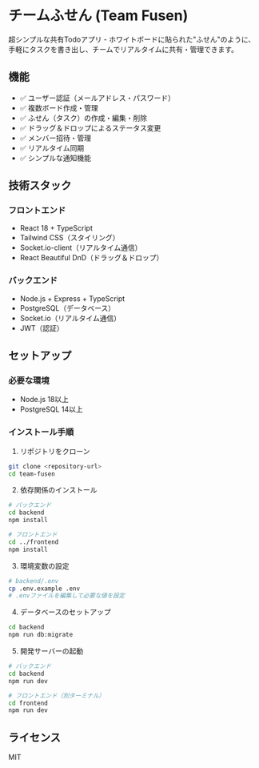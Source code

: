 # チームふせん (Team Fusen)

超シンプルな共有Todoアプリ - ホワイトボードに貼られた"ふせん"のように、手軽にタスクを書き出し、チームでリアルタイムに共有・管理できます。

## 機能

- ✅ ユーザー認証（メールアドレス・パスワード）
- ✅ 複数ボード作成・管理
- ✅ ふせん（タスク）の作成・編集・削除
- ✅ ドラッグ＆ドロップによるステータス変更
- ✅ メンバー招待・管理
- ✅ リアルタイム同期
- ✅ シンプルな通知機能

## 技術スタック

### フロントエンド
- React 18 + TypeScript
- Tailwind CSS（スタイリング）
- Socket.io-client（リアルタイム通信）
- React Beautiful DnD（ドラッグ＆ドロップ）

### バックエンド
- Node.js + Express + TypeScript
- PostgreSQL（データベース）
- Socket.io（リアルタイム通信）
- JWT（認証）

## セットアップ

### 必要な環境
- Node.js 18以上
- PostgreSQL 14以上

### インストール手順

1. リポジトリをクローン
```bash
git clone <repository-url>
cd team-fusen
```

2. 依存関係のインストール
```bash
# バックエンド
cd backend
npm install

# フロントエンド
cd ../frontend
npm install
```

3. 環境変数の設定
```bash
# backend/.env
cp .env.example .env
# .envファイルを編集して必要な値を設定
```

4. データベースのセットアップ
```bash
cd backend
npm run db:migrate
```

5. 開発サーバーの起動
```bash
# バックエンド
cd backend
npm run dev

# フロントエンド（別ターミナル）
cd frontend
npm run dev
```

## ライセンス

MIT